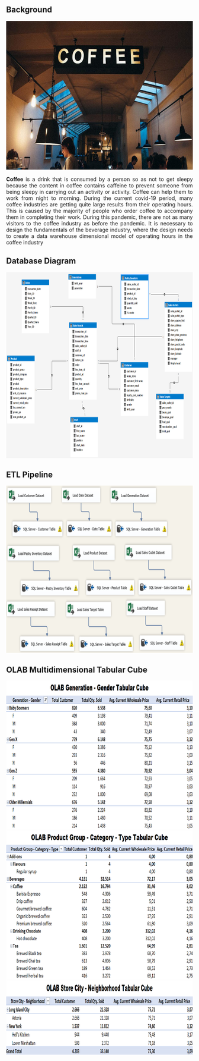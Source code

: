## Background
<img src="https://github.com/Bayunova28/CoffeeShop_DWH_Analytics/blob/main/background.jpg" height="400" width="1000">  
<p align="justify"><b>Coffee</b> is a drink that is consumed by a person so as not to get sleepy because the content in coffee contains caffeine to prevent someone from being 
sleepy in carrying out an activity or activity. Coffee can help them to work from night to morning. During the current covid-19 period, many coffee industries are getting
quite large results from their operating hours. This is caused by the majority of people who order coffee to accompany them in completing their work. During this pandemic,
there are not as many visitors to the coffee industry as before the pandemic. It is necessary to design the fundamentals of the beverage industry, where the design needs 
to create a data warehouse dimensional model of operating hours in the coffee industry</p> 

## Database Diagram
<img src="https://github.com/Bayunova28/CoffeeShop_DWH_Analytics/blob/main/CoffeeShop-ERD-Diagram.png" height="500" width="1000">  

## ETL Pipeline
<img src="https://github.com/Bayunova28/CoffeeShop_DWH_Analytics/blob/main/CoffeeShop-ETL-Pipeline/CoffeeShop-Pipeline.png" height="450" width="1000"> 

## OLAB Multidimensional Tabular Cube
<img src="https://github.com/Bayunova28/CoffeeShop_DWH_Analytics/blob/main/OLAB-Generation-Gender-Tabular-Cube.png" height="400" width="1000"> 
<img src="https://github.com/Bayunova28/CoffeeShop_DWH_Analytics/blob/main/OLAB-Product-Category-Type-Tabular-Cube.png" height="400" width="1000"> 
<img src="https://github.com/Bayunova28/CoffeeShop_DWH_Analytics/blob/main/OLAB-Store-Neighborhood-Tabular-Cube.png" height="200" width="1000"> 
